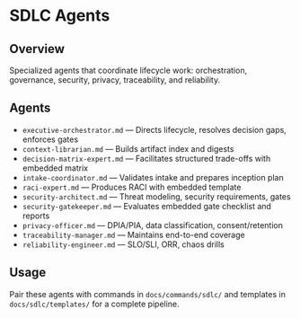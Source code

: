 # SDLC Agents

## Overview

Specialized agents that coordinate lifecycle work: orchestration, governance, security, privacy,
traceability, and reliability.

## Agents

- `executive-orchestrator.md` — Directs lifecycle, resolves decision gaps, enforces gates
- `context-librarian.md` — Builds artifact index and digests
- `decision-matrix-expert.md` — Facilitates structured trade-offs with embedded matrix
- `intake-coordinator.md` — Validates intake and prepares inception plan
- `raci-expert.md` — Produces RACI with embedded template
- `security-architect.md` — Threat modeling, security requirements, gates
- `security-gatekeeper.md` — Evaluates embedded gate checklist and reports
- `privacy-officer.md` — DPIA/PIA, data classification, consent/retention
- `traceability-manager.md` — Maintains end-to-end coverage
- `reliability-engineer.md` — SLO/SLI, ORR, chaos drills


## Usage

Pair these agents with commands in `docs/commands/sdlc/` and templates in
`docs/sdlc/templates/` for a complete pipeline.
